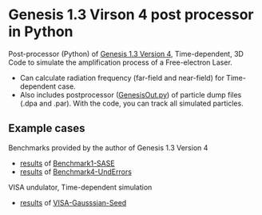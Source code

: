 # Genesis 1.3 Virson 4 post processor in Python

Post-processor (Python) of [Genesis 1.3 Version 4](https://github.com/svenreiche/Genesis-1.3-Version4), Time-dependent, 3D Code to simulate the amplification process of a Free-electron Laser.

- Can calculate radiation frequency (far-field and near-field) for Time-dependent case.
- Also includes postprocessor ([GenesisOut.py](functions/GenesisOut.py)) of particle dump files (.dpa and .par). With the code, you can track all simulated particles.

## Example cases
Benchmarks provided by the author of Genesis 1.3 Version 4
- [results](result-Benchmark1-SASE.ipynb) of [Benchmark1-SASE](https://github.com/svenreiche/Genesis-1.3-Version4/tree/master/benchmark/Benchmark1-SASE)
- [results](result-Benchmark4-UndErrors.ipynb) of [Benchmark4-UndErrors](https://github.com/svenreiche/Genesis-1.3-Version4/tree/master/benchmark/Benchmark4-UndErrors)

VISA undulator, Time-dependent simulation
- [results](result-VISA-Gaussian-Seed.ipynb) of [VISA-Gausssian-Seed](benchmark/VISA-Gaussian-Seed)
